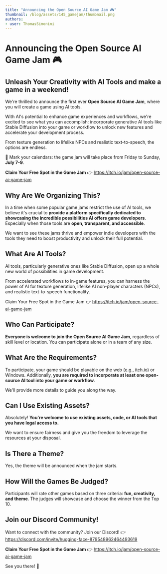 ```yaml
---
title: "Announcing the Open Source AI Game Jam 🎮"
thumbnail: /blog/assets/145_gamejam/thumbnail.png
authors:
- user: ThomasSimonini
---
```


<h1>Announcing the Open Source AI Game Jam 🎮 </h1>
<h2> Unleash Your Creativity with AI Tools and make a game in a weekend!</h2>

<!-- {blog_metadata} -->
<!-- {authors} --> 

We're thrilled to announce the first ever **Open Source AI Game Jam**, where you will create a game using AI tools.

With AI's potential to enhance game experiences and workflows, we're excited to see what you can accomplish: incorporate generative AI tools like Stable Diffusion into your game or workflow to unlock new features and accelerate your development process. 

From texture generation to lifelike NPCs and realistic text-to-speech, the options are endless.

📆 Mark your calendars: the game jam will take place from Friday to Sunday, **July 7-9**.

**Claim Your Free Spot in the Game Jam** 👉 https://itch.io/jam/open-source-ai-game-jam

<h2>Why Are We Organizing This?</h2>

In a time when some popular game jams restrict the use of AI tools, we believe it's crucial to **provide a platform specifically dedicated to showcasing the incredible possibilities AI offers game developers**. Especially when those tools are **open, transparent, and accessible**.

We want to see these jams thrive and empower indie developers with the tools they need to boost productivity and unlock their full potential.

<h2>What Are AI Tools?</h2>

AI tools, particularly generative ones like Stable Diffusion, open up a whole new world of possibilities in game development.

From accelerated workflows to in-game features, you can harness the power of AI for texture generation, lifelike AI non-player characters (NPCs), and realistic text-to-speech functionality.

Claim Your Free Spot in the Game Jam 👉 https://itch.io/jam/open-source-ai-game-jam

<h2>Who Can Participate?</h2>

**Everyone is welcome to join the Open Source AI Game Jam**, regardless of skill level or location. You can participate alone or in a team of any size.


<h2>What Are the Requirements?</h2>

To participate, your game should be playable on the web (e.g., itch.io) or Windows.
Additionally, **you are required to incorporate at least one open-source AI tool into your game or workflow**.

We'll provide more details to guide you along the way.

<h2>Can I Use Existing Assets?</h2>

Absolutely! **You're welcome to use existing assets, code, or AI tools that you have legal access to.**

We want to ensure fairness and give you the freedom to leverage the resources at your disposal.

<h2>Is There a Theme?</h2>

Yes, the theme will be announced when the jam starts.

<h2>How Will the Games Be Judged?</h2>

Participants will rate other games based on three criteria: **fun, creativity, and theme**. The judges will showcase and choose the winner from the Top 10.


<h2> Join our Discord Community! </h2>

Want to connect with the community? Join our Discord!
👉 https://discord.com/invite/hugging-face-879548962464493619

**Claim Your Free Spot in the Game Jam** 👉 https://itch.io/jam/open-source-ai-game-jam

See you there! 🤗
